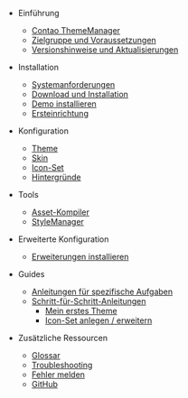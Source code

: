 * Einführung
  * [Contao ThemeManager](README.md)
  * [Zielgruppe und Voraussetzungen](introduction/target_group.md)
  * [Versionshinweise und Aktualisierungen](introduction/release_notes.md)

* Installation
  * [Systemanforderungen](installation/requirements.md)
  * [Download und Installation](installation/installation.md)
  * [Demo installieren](installation/demo.md)
  * [Ersteinrichtung](installation/setup.md)
   
* Konfiguration
  * [Theme](configuration/theme.md)
  * [Skin](configuration/skin.md)
  * [Icon-Set](configuration/icon-set.md)
  * [Hintergründe](configuration/backgrounds.md)
   
* Tools
  * [Asset-Kompiler](tools/asset-compiler.md)
  * [StyleManager](tools/style-manager.md)
   
* Erweiterte Konfiguration
  * [Erweiterungen installieren](extended/install_extension.md)
   
* Guides
  * [Anleitungen für spezifische Aufgaben](guides/instructions.md)
  * [Schritt-für-Schritt-Anleitungen](guides/step-by-step.md)
    * [Mein erstes Theme](guides/step-by-step/first-theme.md)
    * [Icon-Set anlegen / erweitern](guides/step-by-step/extend-create-icon-set.md)
   
* Zusätzliche Ressourcen
  * [Glossar](GLOSSARY.md)
  * [Troubleshooting](troubleshooting.md)
  * [Fehler melden](https://github.com/contao-thememanager/core/issues)
  * [GitHub](https://github.com/contao-thememanager/core)
